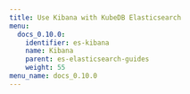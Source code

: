 ```yaml
---
title: Use Kibana with KubeDB Elasticsearch
menu:
  docs_0.10.0:
    identifier: es-kibana
    name: Kibana
    parent: es-elasticsearch-guides
    weight: 55
menu_name: docs_0.10.0
---
```


